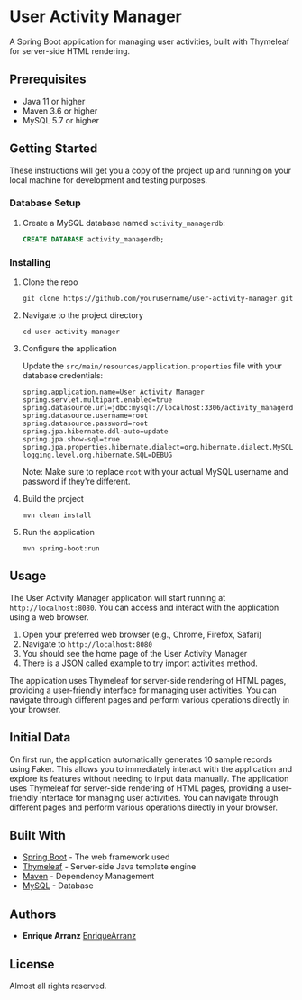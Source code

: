 # User Activity Manager

A Spring Boot application for managing user activities, built with Thymeleaf for server-side HTML rendering.

## Prerequisites

- Java 11 or higher
- Maven 3.6 or higher
- MySQL 5.7 or higher

## Getting Started

These instructions will get you a copy of the project up and running on your local machine for development and testing purposes.

### Database Setup

1. Create a MySQL database named `activity_managerdb`:
   ```sql
   CREATE DATABASE activity_managerdb;
   ```

### Installing

1. Clone the repo
   ```
   git clone https://github.com/yourusername/user-activity-manager.git
   ```
2. Navigate to the project directory
   ```
   cd user-activity-manager
   ```
3. Configure the application

   Update the `src/main/resources/application.properties` file with your database credentials:

   ```properties
   spring.application.name=User Activity Manager
   spring.servlet.multipart.enabled=true
   spring.datasource.url=jdbc:mysql://localhost:3306/activity_managerdb
   spring.datasource.username=root
   spring.datasource.password=root
   spring.jpa.hibernate.ddl-auto=update
   spring.jpa.show-sql=true
   spring.jpa.properties.hibernate.dialect=org.hibernate.dialect.MySQLDialect
   logging.level.org.hibernate.SQL=DEBUG
   ```

   Note: Make sure to replace `root` with your actual MySQL username and password if they're different.

4. Build the project
   ```
   mvn clean install
   ```
5. Run the application
   ```
   mvn spring-boot:run
   ```

## Usage

The User Activity Manager application will start running at `http://localhost:8080`. You can access and interact with the application using a web browser.

1. Open your preferred web browser (e.g., Chrome, Firefox, Safari)
2. Navigate to `http://localhost:8080`
3. You should see the home page of the User Activity Manager
4. There is a JSON called example to try import activities method.

The application uses Thymeleaf for server-side rendering of HTML pages, providing a user-friendly interface for managing user activities. You can navigate through different pages and perform various operations directly in your browser.

## Initial Data

On first run, the application automatically generates 10 sample records using Faker. This allows you to immediately interact with the application and explore its features without needing to input data manually.
The application uses Thymeleaf for server-side rendering of HTML pages, providing a user-friendly interface for managing user activities. You can navigate through different pages and perform various operations directly in your browser.

## Built With

* [Spring Boot](https://spring.io/projects/spring-boot) - The web framework used
* [Thymeleaf](https://www.thymeleaf.org/) - Server-side Java template engine
* [Maven](https://maven.apache.org/) - Dependency Management
* [MySQL](https://www.mysql.com/) - Database

## Authors

* **Enrique Arranz**  [EnriqueArranz](https://github.com/EnriqueArranz)

## License

Almost all rights reserved.


